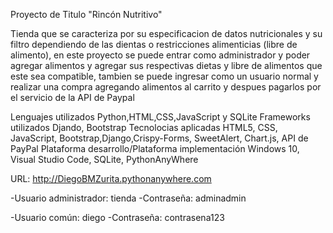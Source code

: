 Proyecto de Titulo "Rincón Nutritivo"

Tienda que se caracteriza por su especificacion de datos nutricionales y su filtro dependiendo de las dientas o restricciones alimenticias (libre de alimento), en este proyecto se puede entrar como 
administrador y poder agregar alimentos y agregar sus respectivas dietas y libre de alimentos que este sea compatible, tambien se puede ingresar como un usuario normal y realizar una compra
agregando alimentos al carrito y despues pagarlos por el servicio de la API de Paypal

Lenguajes utilizados Python,HTML,CSS,JavaScript y SQLite
Frameworks utilizados Djando, Bootstrap
Tecnolocias aplicadas HTML5, CSS, JavaScript, Bootstrap,Django,Crispy-Forms, SweetAlert, Chart.js, API de PayPal
Plataforma desarrollo/Plataforma implementación Windows 10, Visual Studio Code, SQLite, PythonAnyWhere

URL: http://DiegoBMZurita.pythonanywhere.com

-Usuario administrador: tienda
-Contraseña: adminadmin

-Usuario común: diego
-Contraseña: contrasena123
